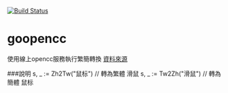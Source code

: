 [![Build Status](https://travis-ci.org/sakilu/goopencc.svg?branch=master)](https://travis-ci.org/sakilu/goopencc)

goopencc
========
使用線上opencc服務執行繁簡轉換 [資料來源](http://opencc.byvoid.com/convert)

###說明
  s, _ := Zh2Tw("鼠标") // 轉為繁體 滑鼠
  s, _ := Tw2Zh("滑鼠") // 轉為簡體 鼠标
